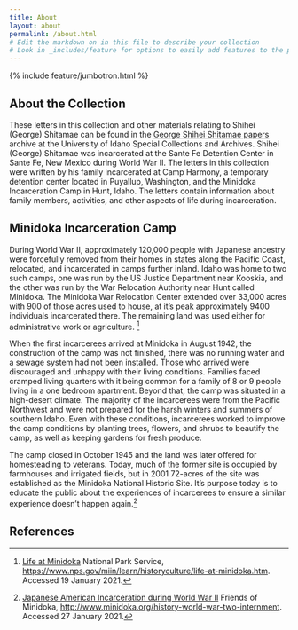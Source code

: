 ```yaml
---
title: About
layout: about
permalink: /about.html
# Edit the markdown on in this file to describe your collection
# Look in _includes/feature for options to easily add features to the page
---
```


{% include feature/jumbotron.html %} 



## About the Collection


These letters in this collection and other materials relating to Shihei (George) Shitamae can be found in the [George Shihei Shitamae papers](https://archiveswest.orbiscascade.org/ark:/80444/xv302637/) archive at the University of Idaho Special Collections and Archives. Shihei (George) Shitamae was incarcerated at the Sante Fe Detention Center in Sante Fe, New Mexico during World War II. The letters in this collection were written by his family incarcerated at Camp Harmony, a temporary detention center located in Puyallup, Washington, and the Minidoka Incarceration Camp in Hunt, Idaho. The letters contain information about family members, activities, and other aspects of life during incarceration.


## Minidoka Incarceration Camp

During World War II, approximately 120,000 people with Japanese ancestry were forcefully removed from their homes in states along the Pacific Coast, relocated, and incarcerated in camps further inland. Idaho was home to two such camps, one was run by the US Justice Department near Kooskia, and the other was run by the War Relocation Authority near Hunt called Minidoka. The Minidoka War Relocation Center extended over 33,000 acres with 900 of those acres used to house, at it’s peak approximately 9400 individuals incarcerated there. The remaining land was used either for administrative work or agriculture. [^1]

When the first incarcerees arrived at Minidoka in August 1942, the construction of the camp was not finished, there was no running water and a sewage system had not been installed. Those who arrived were discouraged and unhappy with their living conditions. Families faced cramped living quarters with it being common for a family of 8 or 9 people living in a one bedroom apartment. Beyond that, the camp was situated in a high-desert climate. The majority of the incarcerees were from the Pacific Northwest and were not prepared for the harsh winters and summers of southern Idaho. Even with these conditions, incarcerees worked to improve the camp conditions by planting trees, flowers, and shrubs to beautify the camp, as well as keeping gardens for fresh produce.

The camp closed in October 1945 and the land was later offered for homesteading to veterans. Today, much of the former site is occupied by farmhouses and irrigated fields, but in 2001 72-acres of the site was established as the Minidoka National Historic Site. It’s purpose today is to educate the public about the experiences of incarcerees to ensure a similar experience doesn’t happen again.[^2]


## References

[^1]: [Life at Minidoka](https://perma.cc/EWJ2-K45T) National Park Service, https://www.nps.gov/miin/learn/historyculture/life-at-minidoka.htm. Accessed 19 January 2021.

[^2]: [Japanese American Incarceration during World War II](https://perma.cc/7962-PWMB) Friends of Minidoka, http://www.minidoka.org/history-world-war-two-internment. Accessed 27 January 2021.



